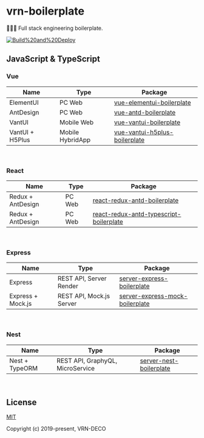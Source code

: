 # vrn-boilerplate

🔧🔨🔩 Full stack engineering boilerplate.

[![Build%20and%20Deploy](https://github.com/vrn-deco/vrn-boilerplate/workflows/Build%20and%20Deploy/badge.svg)](https://github.com/vrn-deco/vrn-boilerplate/actions)

<!-- resource inject -->
<h2>JavaScript &amp; TypeScript</h2>
<p></p>

<h3>Vue</h3>
<p></p>

<table>
  <thead>
    <tr>
      <th>Name</th>
      <th>Type</th>
      <th>Package</th>
    </tr>
  </thead>
  <tbody>
    <tr>
      <td>ElementUI</td>
      <td>PC Web</td>
      <td>
        <a href="./javascript/vue/vue-elementui-boilerplate">vue-elementui-boilerplate</a>
      </td>
    </tr>
    <tr>
      <td>AntDesign</td>
      <td>PC Web</td>
      <td>
        <a href="./javascript/vue/vue-antd-boilerplate">vue-antd-boilerplate</a>
      </td>
    </tr>
    <tr>
      <td>VantUI</td>
      <td>Mobile Web</td>
      <td>
        <a href="./javascript/vue/vue-vantui-boilerplate">vue-vantui-boilerplate</a>
      </td>
    </tr>
    <tr>
      <td>VantUI + H5Plus</td>
      <td>Mobile HybridApp</td>
      <td>
        <a href="./javascript/vue/vue-vantui-h5plus-boilerplate">vue-vantui-h5plus-boilerplate</a>
      </td>
    </tr>
  </tbody>
</table>
<br />
<h3>React</h3>
<p></p>

<table>
  <thead>
    <tr>
      <th>Name</th>
      <th>Type</th>
      <th>Package</th>
    </tr>
  </thead>
  <tbody>
    <tr>
      <td>Redux + AntDesign</td>
      <td>PC Web</td>
      <td>
        <a href="./javascript/react/react-redux-antd-boilerplate">react-redux-antd-boilerplate</a>
      </td>
    </tr>
    <tr>
      <td>Redux + AntDesign</td>
      <td>PC Web</td>
      <td>
        <a href="./javascript/react/react-redux-antd-typescript-boilerplate">react-redux-antd-typescript-boilerplate</a>
      </td>
    </tr>
  </tbody>
</table>
<br />
<h3>Express</h3>
<p></p>

<table>
  <thead>
    <tr>
      <th>Name</th>
      <th>Type</th>
      <th>Package</th>
    </tr>
  </thead>
  <tbody>
    <tr>
      <td>Express</td>
      <td>REST API, Server Render</td>
      <td>
        <a href="./javascript/express/server-express-boilerplate">server-express-boilerplate</a>
      </td>
    </tr>
    <tr>
      <td>Express + Mock.js</td>
      <td>REST API, Mock.js Server</td>
      <td>
        <a href="./javascript/express/server-express-mock-boilerplate">server-express-mock-boilerplate</a>
      </td>
    </tr>
  </tbody>
</table>
<br />
<h3>Nest</h3>
<p></p>

<table>
  <thead>
    <tr>
      <th>Name</th>
      <th>Type</th>
      <th>Package</th>
    </tr>
  </thead>
  <tbody>
    <tr>
      <td>Nest + TypeORM</td>
      <td>REST API, GraphyQL, MicroService</td>
      <td>
        <a href="./javascript/nest/server-nest-boilerplate">server-nest-boilerplate</a>
      </td>
    </tr>
  </tbody>
</table>
<br />


<!-- /resource inject -->

## License

[MIT](https://opensource.org/licenses/MIT)

Copyright (c) 2019-present, VRN-DECO
